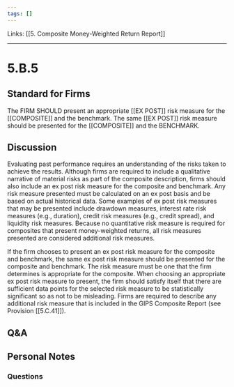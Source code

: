 ```yaml
---
tags: []
---
```

Links: [[5. Composite Money-Weighted Return Report]]
___
# 5.B.5
## Standard for Firms
The FIRM SHOULD present an appropriate [[EX POST]] risk measure for the [[COMPOSITE]] and the benchmark. The same [[EX POST]] risk measure should be presented for the [[COMPOSITE]] and the BENCHMARK.
## Discussion
Evaluating past performance requires an understanding of the risks taken to achieve the results. Although firms are required to include a qualitative narrative of material risks as part of the composite description, firms should also include an ex post risk measure for the composite and benchmark. Any risk measure presented must be calculated on an ex post basis and be based on actual historical data. Some examples of ex post risk measures that may be presented include drawdown measures, interest rate risk measures (e.g., duration), credit risk measures (e.g., credit spread), and liquidity risk measures. Because no quantitative risk measure is required for composites that present money-weighted returns, all risk measures presented are considered additional risk measures.

If the firm chooses to present an ex post risk measure for the composite and benchmark, the same ex post risk measure should be presented for the composite and benchmark. The risk measure must be one that the firm determines is appropriate for the composite. When choosing an appropriate ex post risk measure to present, the firm should satisfy itself that there are sufficient data points for the selected risk measure to be statistically significant so as not to be misleading. Firms are required to describe any additional risk measure that is included in the GIPS Composite Report (see Provision [[5.C.41]]).
## Q&A

## Personal Notes

### Questions